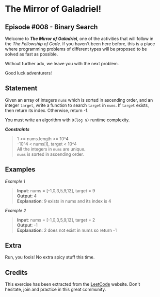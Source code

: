 # The Mirror of Galadriel!
## Episode #008 - Binary Search

Welcome to ***The Mirror of Galadriel***, one of the activities that will follow in the *The Fellowship of Code*. If you haven't been here before, this is a place where programming problems of different types will be proposed to be solved as fast as possible.

Without further ado, we leave you with the next problem. 

Good luck adventurers!

## Statement

Given an array of integers ``nums`` which is sorted in ascending order, and an integer ``target``, write a function to search ``target`` in ``nums``. If ``target`` exists, then return its index. Otherwise, return -1.

You must write an algorithm with ``O(log n)`` runtime complexity.

***Constraints***
> 1 <= nums.length <= 10^4
> </br> -10^4 < nums[i], target < 10^4
> </br> All the integers in ``nums`` are unique.
> </br> ``nums`` is sorted in ascending order.

## Examples

*Example 1*
> **Input**: nums = [-1,0,3,5,9,12], target = 9
> </br> **Output**: 4
> </br> **Explanation**: 9 exists in nums and its index is 4

*Example 2*
> **Input**: nums = [-1,0,3,5,9,12], target = 2
> </br> **Output**: -1
> </br> **Explanation**: 2 does not exist in nums so return -1

## Extra

Run, you fools! No extra spicy stuff this time.

## Credits

This exercise has been extracted from the [LeetCode](https://leetcode.com/problems/binary-search) website. Don't hesitate, join and practice in this great community.
